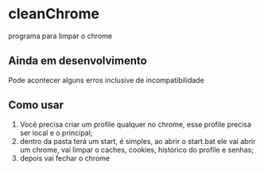 # cleanChrome
programa para limpar o chrome

## Ainda em desenvolvimento
Pode acontecer alguns erros inclusive de incompatibilidade

## Como usar
1. Você precisa criar um profile qualquer no chrome, esse profile precisa ser local e o principal;
2. dentro da pasta terá um start, é simples, ao abrir o start.bat ele vai abrir um chrome, vai limpar o caches, cookies, histórico do profile e senhas;
3. depois vai fechar o chrome


